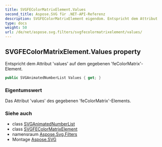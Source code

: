 ```yaml
---
title: SVGFEColorMatrixElement.Values
second_title: Aspose.SVG für .NET-API-Referenz
description: SVGFEColorMatrixElement eigendom. Entspricht dem Attribut values auf dem gegebenen feColorMatrixElement.
type: docs
weight: 50
url: /de/net/aspose.svg.filters/svgfecolormatrixelement/values/
---
```

## SVGFEColorMatrixElement.Values property

Entspricht dem Attribut 'values' auf dem gegebenen 'feColorMatrix'-Element.

```csharp
public SVGAnimatedNumberList Values { get; }
```

### Eigentumswert

Das Attribut 'values' des gegebenen 'feColorMatrix'-Elements.

### Siehe auch

* class [SVGAnimatedNumberList](../../../aspose.svg.datatypes/svganimatednumberlist/)
* class [SVGFEColorMatrixElement](../)
* namensraum [Aspose.Svg.Filters](../../svgfecolormatrixelement/)
* Montage [Aspose.SVG](../../../)


